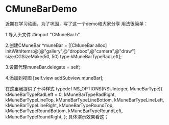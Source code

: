 # CMuneBarDemo
近期在学习动画，为了巩固，写了这一个demo和大家分享
用法很简单：

1.导入头文件 #import "CMuneBar.h"

2.创建CMuneBar *muneBar = [[CMuneBar alloc] initWithItems:@[@"gallery",@"dropbox",@"camera",@"draw"] size:CGSizeMake(50, 50) type:kMuneBarTypeRadLeft];

3.设置代理muneBar.delegate = self;

4.添加到视图 [self.view addSubview:muneBar];


在这里我提供了十种样式
typedef NS_OPTIONS(NSUInteger, MuneBarType){
    kMuneBarTypeRadLeft = 0,
    kMuneBarTypeRadRight,
    kMuneBarTypeLineTop,
    kMuneBarTypeLineBottom,
    kMuneBarTypeLineLeft,
    kMuneBarTypeLineRight,
    kMuneBarTypeRoundTop,
    kMuneBarTypeRoundBottom,
    kMuneBarTypeRoundLeft,
    kMuneBarTypeRoundRight,
};
具体演示效果看这；

